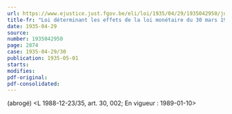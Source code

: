 ```yaml
---
url: https://www.ejustice.just.fgov.be/eli/loi/1935/04/29/1935042950/justel
title-fr: "Loi déterminant les effets de la loi monétaire du 30 mars 1935, relativement à l'évaluation d'indemnités ou de dommages et intérêts. Voir modification(s)"
date: 1935-04-29
source:
number: 1935042950
page: 2874
case: 1935-04-29/30
publication: 1935-05-01
starts:
modifies:
pdf-original:
pdf-consolidated:
---
```


(abrogé) <L 1988-12-23/35, art. 30, 002;  En vigueur :  1989-01-10>
